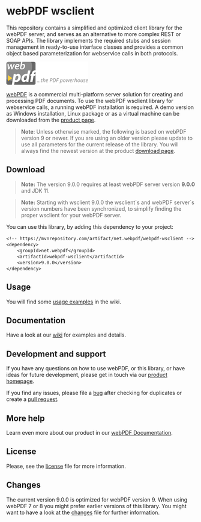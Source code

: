 # webPDF wsclient
This repository contains a simplified and optimized client library for the webPDF server, and serves as an alternative to more complex REST or SOAP APIs.
The library implements the required stubs and session management in ready-to-use interface classes and provides a common object based parameterization for webservice calls in both protocols.

![webPDF Logo](images/logo.png)

[webPDF](https://www.webpdf.de/) is a commercial multi-platform server solution for creating and processing PDF documents. To use the webPDF wsclient library for webservice calls, a running webPDF installation is required. A demo version as Windows installation, Linux package or as a virtual machine can be downloaded from the [product page](https://www.webpdf.de/en/download-web-pdf.html).

> **Note**: Unless otherwise marked, the following is based on webPDF version 9 or newer. If you are using an older version please update to use all parameters for the current release of the library. You will always find the newest version at the product [download page](https://download.softvision.de/?product=webpdf).

## Download

> **Note:** The version 9.0.0 requires at least webPDF server version **9.0.0** and JDK 11.

> **Note:** Starting with wsclient 9.0.0 the wsclient´s and webPDF server´s version numbers have been synchronized, to simplify finding the proper wsclient for your webPDF server.

You can use this library, by adding this dependency to your project:
```
<!-- https://mvnrepository.com/artifact/net.webpdf/webpdf-wsclient -->
<dependency>
    <groupId>net.webpdf</groupId>
    <artifactId>webpdf-wsclient</artifactId>
    <version>9.0.0</version>
</dependency>
```

## Usage
You will find some [usage examples](https://github.com/softvision-dev/webpdf-wsclient/wiki/Usage) in the wiki.
 
## Documentation
Have a look at our [wiki](https://github.com/softvision-dev/webpdf-wsclient/wiki) for examples and details.

## Development and support
If you have any questions on how to use webPDF, or this library, or have ideas for future development, please get in touch via our [product homepage](https://www.webpdf.de).

If you find any issues, please file a [bug](https://github.com/softvision-dev/webpdf-wsclient/issues) after checking for duplicates or create a [pull request](https://github.com/softvision-dev/webpdf-wsclient/pulls).

## More help
Learn even more about our product in our [webPDF Documentation](https://www.webpdf.de/en/documentation).

## License
Please, see the [license](LICENSE) file for more information.

## Changes
The current version 9.0.0 is optimized for webPDF version 9. When using webPDF 7 or 8 you might prefer earlier versions of this library.
You might want to have a look at the [changes](CHANGES.md) file for further information.